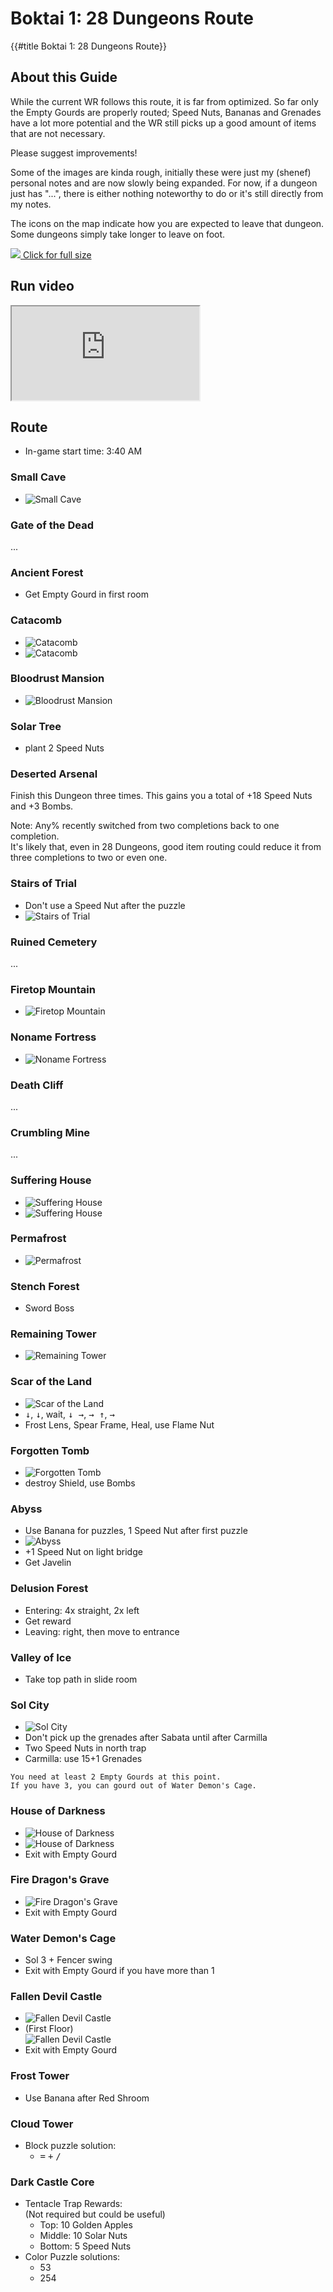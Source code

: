 # Boktai 1: 28 Dungeons Route

{{#title Boktai 1: 28 Dungeons Route}}

## About this Guide

While the current WR follows this route, it is far from optimized. So far only the Empty Gourds are properly routed; Speed Nuts, Bananas and Grenades have a lot more potential and the WR still picks up a good amount of items that are not necessary.

Please suggest improvements!

Some of the images are kinda rough, initially these were just my (shenef) personal notes and are now slowly being expanded. For now, if a dungeon just has "...", there is either nothing noteworthy to do or it's still directly from my notes.

The icons on the map indicate how you are expected to leave that dungeon.  
Some dungeons simply take longer to leave on foot.

<a href="./assets/images/28D_map.webp"><img src="././assets/images/28D_map_small.webp">
Click for full size <i class="fas fa-maximize" aria-hidden="true"></i></a>

## Run video

<iframe
  style="aspect-ratio: 2/1"
  src="https://www.youtube.com/embed/uHMaErqqU_E"
  title="Boktai 1 28 Dungeons in 2:16:15"
  allowfullscreen
></iframe>

## Route

- In-game start time: 3:40 AM

### Small Cave

- ![Small Cave](./assets/images/28D_small-cave.webp)

### Gate of the Dead

...

### Ancient Forest

- Get Empty Gourd in first room

### Catacomb

- ![Catacomb](./assets/images/28D_catacomb_1.webp)
- ![Catacomb](./assets/images/28D_catacomb_2.webp)

### Bloodrust Mansion

- ![Bloodrust Mansion](./assets/images/28D_bloodrust-mansion.webp)

### Solar Tree

- plant 2 Speed Nuts

### Deserted Arsenal

Finish this Dungeon three times. This gains you a total of +18 Speed Nuts and +3 Bombs.

Note: Any% recently switched from two completions back to one completion.  
It's likely that, even in 28 Dungeons, good item routing could reduce it from three completions to two or even one.

### Stairs of Trial

- Don't use a Speed Nut after the puzzle
- ![Stairs of Trial](./assets/images/28D_stairs-of-trial.webp)

### Ruined Cemetery

...

### Firetop Mountain

- ![Firetop Mountain](./assets/images/28D_firetop-mountain.webp)

### Noname Fortress

- ![Noname Fortress](./assets/images/28D_noname-fortress.webp)

### Death Cliff

...

### Crumbling Mine

...

### Suffering House

- ![Suffering House](./assets/images/28D_suffering-house_1.webp)
- ![Suffering House](./assets/images/28D_suffering-house_2.webp)

### Permafrost

- ![Permafrost](./assets/images/28D_permafrost.webp)

### Stench Forest

- Sword Boss

### Remaining Tower

- ![Remaining Tower](./assets/images/28D_remaining-tower.webp)

### Scar of the Land

- ![Scar of the Land](./assets/images/28D_scar-of-the-land.webp)
- <kbd>↓</kbd>, <kbd>↓</kbd>, wait, <kbd>↓ →</kbd>, <kbd>→ ↑</kbd>, <kbd>→</kbd>
- Frost Lens, Spear Frame, Heal, use Flame Nut

### Forgotten Tomb

- ![Forgotten Tomb](./assets/images/28D_forgotten-tomb.webp)
- destroy Shield, use Bombs

### Abyss

- Use Banana for puzzles, 1 Speed Nut after first puzzle
- ![Abyss](./assets/images/28D_abyss.webp)
- +1 Speed Nut on light bridge
- Get Javelin

### Delusion Forest

- Entering: 4x straight, 2x left
- Get reward
- Leaving: right, then move to entrance

### Valley of Ice

- Take top path in slide room

### Sol City

- ![Sol City](./assets/images/28D_sol-city.webp)
- Don't pick up the grenades after Sabata until after Carmilla
- Two Speed Nuts in north trap
- Carmilla: use 15+1 Grenades

```admonish info
You need at least 2 Empty Gourds at this point.  
If you have 3, you can gourd out of Water Demon's Cage.
```

### House of Darkness

- ![House of Darkness](./assets/images/28D_house-of-darkness_1.webp)
- ![House of Darkness](./assets/images/28D_house-of-darkness_2.webp)
- Exit with Empty Gourd

### Fire Dragon's Grave

- ![Fire Dragon's Grave](./assets/images/28D_fire-dragons-grave.webp)
- Exit with Empty Gourd

### Water Demon's Cage

- Sol 3 + Fencer swing
- Exit with Empty Gourd if you have more than 1

### Fallen Devil Castle

- ![Fallen Devil Castle](./assets/images/28D_fallen-devil-castle_1.webp)
- (First Floor)  
  ![Fallen Devil Castle](./assets/images/28D_fallen-devil-castle_2.webp)
- Exit with Empty Gourd

### Frost Tower

- Use Banana after Red Shroom

### Cloud Tower

- Block puzzle solution:
  - <kbd>=</kbd> <kbd>+</kbd> <kbd>/</kbd>

### Dark Castle Core

- Tentacle Trap Rewards:  
(Not required but could be useful)
  - Top: 10 Golden Apples
  - Middle: 10 Solar Nuts
  - Bottom: 5 Speed Nuts
- Color Puzzle solutions:
  - 53
  - 254
